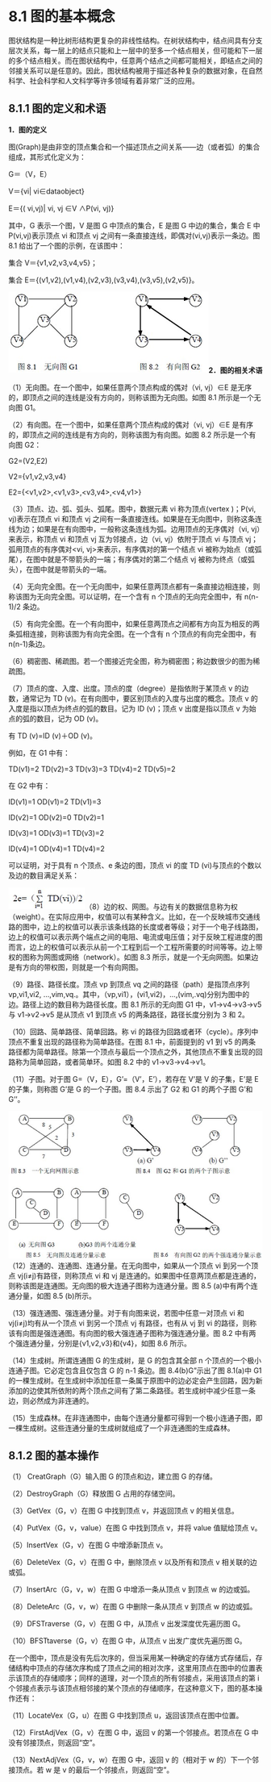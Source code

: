 # 8.1 图的基本概念

图状结构是一种比树形结构更复杂的非线性结构。在树状结构中，结点间具有分支层次关系，每一层上的结点只能和上一层中的至多一个结点相关，但可能和下一层的多个结点相关。而在图状结构中，任意两个结点之间都可能相关，即结点之间的邻接关系可以是任意的。因此，图状结构被用于描述各种复杂的数据对象，在自然科学、社会科学和人文科学等许多领域有着非常广泛的应用。

## 8.1.1 图的定义和术语

**1．图的定义**

图(Graph)是由非空的顶点集合和一个描述顶点之间关系――边（或者弧）的集合组成，其形式化定义为：

G＝（V，E）

V＝{vi| vi∈dataobject}

E＝{( vi,vj)| vi, vj ∈V ∧P(vi, vj)}

其中，G 表示一个图，V 是图 G 中顶点的集合，E 是图 G 中边的集合，集合 E 中 P(vi,vj)表示顶点 vi 和顶点 vj 之间有一条直接连线，即偶对(vi,vj)表示一条边。图 8.1 给出了一个图的示例，在该图中：

集合 V＝{v1,v2,v3,v4,v5}；

集合 E＝{(v1,v2),(v1,v4),(v2,v3),(v3,v4),(v3,v5),(v2,v5)}。

![](img/5f26dc130ef9ed1dc688ba94a25c9afc.jpg)**2．图的相关术语**

（1）无向图。在一个图中，如果任意两个顶点构成的偶对（vi, vj）∈E 是无序的，即顶点之间的连线是没有方向的，则称该图为无向图。如图 8.1 所示是一个无向图 G1。

（2）有向图。在一个图中，如果任意两个顶点构成的偶对（vi, vj）∈E 是有序的，即顶点之间的连线是有方向的，则称该图为有向图。如图 8.2 所示是一个有向图 G2：

G2=(V2,E2)

V2={v1,v2,v3,v4}

E2={<v1,v2>,<v1,v3>,<v3,v4>,<v4,v1>}

（3）顶点、边、弧、弧头、弧尾。图中，数据元素 vi 称为顶点(vertex )；P(vi, vj)表示在顶点 vi 和顶点 vj 之间有一条直接连线。如果是在无向图中，则称这条连线为边；如果是在有向图中，一般称这条连线为弧。边用顶点的无序偶对（vi, vj）来表示，称顶点 vi 和顶点 vj 互为邻接点，边（vi, vj）依附于顶点 vi 与顶点 vj；弧用顶点的有序偶对<vi, vj>来表示，有序偶对的第一个结点 vi 被称为始点（或弧尾），在图中就是不带箭头的一端；有序偶对的第二个结点 vj 被称为终点（或弧头），在图中就是带箭头的一端。

（4）无向完全图。在一个无向图中，如果任意两顶点都有一条直接边相连接，则称该图为无向完全图。可以证明，在一个含有 n 个顶点的无向完全图中，有 n(n-1)/2 条边。

（5）有向完全图。在一个有向图中，如果任意两顶点之间都有方向互为相反的两条弧相连接，则称该图为有向完全图。在一个含有 n 个顶点的有向完全图中，有 n(n-1)条边。

（6）稠密图、稀疏图。若一个图接近完全图，称为稠密图；称边数很少的图为稀疏图。

（7）顶点的度、入度、出度。顶点的度（degree）是指依附于某顶点 v 的边数，通常记为 TD (v)。在有向图中，要区别顶点的入度与出度的概念。顶点 v 的入度是指以顶点为终点的弧的数目。记为 ID (v)；顶点 v 出度是指以顶点 v 为始点的弧的数目，记为 OD (v)。

有 TD (v)=ID (v)＋OD (v)。

例如，在 G1 中有：

TD(v1)=2 TD(v2)=3 TD(v3)=3 TD(v4)=2 TD(v5)=2

在 G2 中有：

ID(v1)=1 OD(v1)=2 TD(v1)=3

ID(v2)=1 OD(v2)=0 TD(v2)=1

ID(v3)=1 OD(v3)=1 TD(v3)=2

ID(v4)=1 OD(v4)=1 TD(v4)=2

可以证明，对于具有 n 个顶点、e 条边的图，顶点 vi 的度 TD (vi)与顶点的个数以及边的数目满足关系：

![](img/315a2f3566227c8c47385ae3e1f91d9d.jpg)（8）边的权、网图。与边有关的数据信息称为权（weight）。在实际应用中，权值可以有某种含义。比如，在一个反映城市交通线路的图中，边上的权值可以表示该条线路的长度或者等级；对于一个电子线路图，边上的权值可以表示两个端点之间的电阻、电流或电压值；对于反映工程进度的图而言，边上的权值可以表示从前一个工程到后一个工程所需要的时间等等。边上带权的图称为网图或网络（network）。如图 8.3 所示，就是一个无向网图。如果边是有方向的带权图，则就是一个有向网图。

（9）路径、路径长度。顶点 vp 到顶点 vq 之间的路径（path）是指顶点序列 vp,vi1,vi2, …,vim,vq.。其中，（vp,vi1），(vi1,vi2)，…,(vim,.vq)分别为图中的边。路径上边的数目称为路径长度。图 8.1 所示的无向图 G1 中，v1→v4→v3→v5 与 v1→v2→v5 是从顶点 v1 到顶点 v5 的两条路径，路径长度分别为 3 和 2。

（10）回路、简单路径、简单回路。称 vi 的路径为回路或者环（cycle）。序列中顶点不重复出现的路径称为简单路径。在图 8.1 中，前面提到的 v1 到 v5 的两条路径都为简单路径。除第一个顶点与最后一个顶点之外，其他顶点不重复出现的回路称为简单回路，或者简单环。如图 8.2 中的 v1→v3→v4→v1。

（11）子图。对于图 G=（V，E），G’=（V’，E’），若存在 V’是 V 的子集，E’是 E 的子集，则称图 G’是 G 的一个子图。图 8.4 示出了 G2 和 G1 的两个子图 G’和 G’’。

![](img/870d73b6b0cfeeb353ad4bdf80272a81.jpg)（12）连通的、连通图、连通分量。在无向图中，如果从一个顶点 vi 到另一个顶点 vj(i≠j)有路径，则称顶点 vi 和 vj 是连通的。如果图中任意两顶点都是连通的，则称该图是连通图。无向图的极大连通子图称为连通分量。图 8.5 (a)中有两个连通分量，如图 8.5 (b)所示。

（13）强连通图、强连通分量。对于有向图来说，若图中任意一对顶点 vi 和 vj(i≠j)均有从一个顶点 vi 到另一个顶点 vj 有路径，也有从 vj 到 vi 的路径，则称该有向图是强连通图。有向图的极大强连通子图称为强连通分量。图 8.2 中有两个强连通分量，分别是{v1,v2,v3}和{v4}，如图 8.6 所示。

（14）生成树。所谓连通图 G 的生成树，是 G 的包含其全部 n 个顶点的一个极小连通子图。它必定包含且仅包含 G 的 n-1 条边。图 8.4(b)G”示出了图 8.1(a)中 G1 的一棵生成树。在生成树中添加任意一条属于原图中的边必定会产生回路，因为新添加的边使其所依附的两个顶点之间有了第二条路径。若生成树中减少任意一条边，则必然成为非连通的。

（15）生成森林。在非连通图中，由每个连通分量都可得到一个极小连通子图，即一棵生成树。这些连通分量的生成树就组成了一个非连通图的生成森林。

## 8.1.2 图的基本操作

（1） CreatGraph（G）输入图 G 的顶点和边，建立图 G 的存储。

（2）DestroyGraph（G）释放图 G 占用的存储空间。

（3）GetVex（G，v）在图 G 中找到顶点 v，并返回顶点 v 的相关信息。

（4）PutVex（G，v，value）在图 G 中找到顶点 v，并将 value 值赋给顶点 v。

（5）InsertVex（G，v）在图 G 中增添新顶点 v。

（6）DeleteVex（G，v）在图 G 中，删除顶点 v 以及所有和顶点 v 相关联的边或弧。

（7）InsertArc（G，v，w）在图 G 中增添一条从顶点 v 到顶点 w 的边或弧。

（8）DeleteArc（G，v，w）在图 G 中删除一条从顶点 v 到顶点 w 的边或弧。

（9）DFSTraverse（G，v）在图 G 中，从顶点 v 出发深度优先遍历图 G。

（10）BFSTtaverse（G，v）在图 G 中，从顶点 v 出发广度优先遍历图 G。

在一个图中，顶点是没有先后次序的，但当采用某一种确定的存储方式存储后，存储结构中顶点的存储次序构成了顶点之间的相对次序，这里用顶点在图中的位置表示该顶点的存储顺序；同样的道理，对一个顶点的所有邻接点，采用该顶点的第 i 个邻接点表示与该顶点相邻接的某个顶点的存储顺序，在这种意义下，图的基本操作还有：

（11）LocateVex（G，u）在图 G 中找到顶点 u，返回该顶点在图中位置。

（12）FirstAdjVex（G，v）在图 G 中，返回 v 的第一个邻接点。若顶点在 G 中没有邻接顶点，则返回“空”。

（13）NextAdjVex（G，v，w）在图 G 中，返回 v 的（相对于 w 的）下一个邻接顶点。若 w 是 v 的最后一个邻接点，则返回“空”。